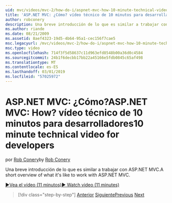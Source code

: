 ```yaml
---
uid: mvc/videos/mvc-2/how-do-i/aspnet-mvc-how-10-minute-technical-video-for-developers
title: 'ASP.NET MVC: ¿Cómo? vídeo técnico de 10 minutos para desarrolladores | Microsoft Docs'
author: robconery
description: Una breve introducción de lo que es similar a trabajar con ASP.NET MVC.
ms.author: riande
ms.date: 08/21/2009
ms.assetid: 8aef4323-19d5-4b64-95a1-cec156f7cae5
msc.legacyurl: /mvc/videos/mvc-2/how-do-i/aspnet-mvc-how-10-minute-technical-video-for-developers
msc.type: video
ms.openlocfilehash: 714f3f5d58637c11d963efd8548b00a36d0c4584
ms.sourcegitcommit: 24b1f6decbb17bb22a45166e5fdb0845c65af498
ms.translationtype: MT
ms.contentlocale: es-ES
ms.lasthandoff: 03/01/2019
ms.locfileid: "57025972"
---
```

<a name="aspnet-mvc-how-10-minute-technical-video-for-developers"></a><span data-ttu-id="e1247-104">ASP.NET MVC: ¿Cómo?</span><span class="sxs-lookup"><span data-stu-id="e1247-104">ASP.NET MVC: How?</span></span> <span data-ttu-id="e1247-105">vídeo técnico de 10 minutos para desarrolladores</span><span class="sxs-lookup"><span data-stu-id="e1247-105">10 minute technical video for developers</span></span>
====================
<span data-ttu-id="e1247-106">por [Rob Conery](https://github.com/robconery)</span><span class="sxs-lookup"><span data-stu-id="e1247-106">by [Rob Conery](https://github.com/robconery)</span></span>

<span data-ttu-id="e1247-107">Una breve introducción de lo que es similar a trabajar con ASP.NET MVC.</span><span class="sxs-lookup"><span data-stu-id="e1247-107">A short overview of what it's like to work with ASP.NET MVC.</span></span>

[<span data-ttu-id="e1247-108">&#9654;Vea el vídeo (11 minutos)</span><span class="sxs-lookup"><span data-stu-id="e1247-108">&#9654; Watch video (11 minutes)</span></span>](https://channel9.msdn.com/Blogs/ASP-NET-Site-Videos/aspnet-mvc-how-10-minute-technical-video-for-developers)

> [!div class="step-by-step"]
> <span data-ttu-id="e1247-109">[Anterior](why-aspnet-mvc-3-minute-overview-video-for-decision-makers.md)
> [Siguiente](how-do-i-return-json-formatted-data-for-an-ajax-call-in-an-aspnet-mvc-web-application.md)</span><span class="sxs-lookup"><span data-stu-id="e1247-109">[Previous](why-aspnet-mvc-3-minute-overview-video-for-decision-makers.md)
[Next](how-do-i-return-json-formatted-data-for-an-ajax-call-in-an-aspnet-mvc-web-application.md)</span></span>
